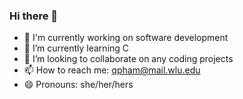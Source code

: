 ### Hi there 👋

<!--
**phamthucquyen/phamthucquyen** is a ✨ _special_ ✨ repository because its `README.md` (this file) appears on your GitHub profile.

Here are some ideas to get you started:

- 🔭 I’m currently working on software development
- 🌱 I’m currently learning Java
- 👯 I’m looking to collaborate on any coding projects
- 📫 How to reach me: qpham@mail.wlu.edu
- 😄 Pronouns: she/her/hers

-->
- 🔭 I'm currently working on software development
- 🌱 I’m currently learning C
- 👯 I’m looking to collaborate on any coding projects
- 📫 How to reach me: qpham@mail.wlu.edu
- 😄 Pronouns: she/her/hers
